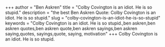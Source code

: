 +++
author = "Ben Askren"
title = "Colby Covington is an idiot. He is so stupid."
description = "the best Ben Askren Quote: Colby Covington is an idiot. He is so stupid."
slug = "colby-covington-is-an-idiot-he-is-so-stupid"
keywords = "Colby Covington is an idiot. He is so stupid.,ben askren,ben askren quotes,ben askren quote,ben askren sayings,ben askren saying,quotes, sayings,quote, saying, motivation"
+++
Colby Covington is an idiot. He is so stupid.
